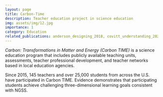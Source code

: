 ```yaml
---
layout: page
title: Carbon-Time
description: Teacher education project in science education
img: assets/img/12.jpg
importance: 1
category: Education
related_publications: anderson_designing_2018, covitt_understanding_2021, lin_factors_2022, covitt_instructional_nodate
---
```


*Carbon: Transformations in Matter and Energy (Carbon TIME)* is a science education program that includes publicly available teaching units, assessments, teacher professional development, and teacher networks based in local education agencies. 

Since 2015, 145 teachers and over 25,000 students from across the U.S. have participated in Carbon TIME. Evidence demonstrates that participating students achieve challenging three-dimensional learning goals consistent with NGSS. 
